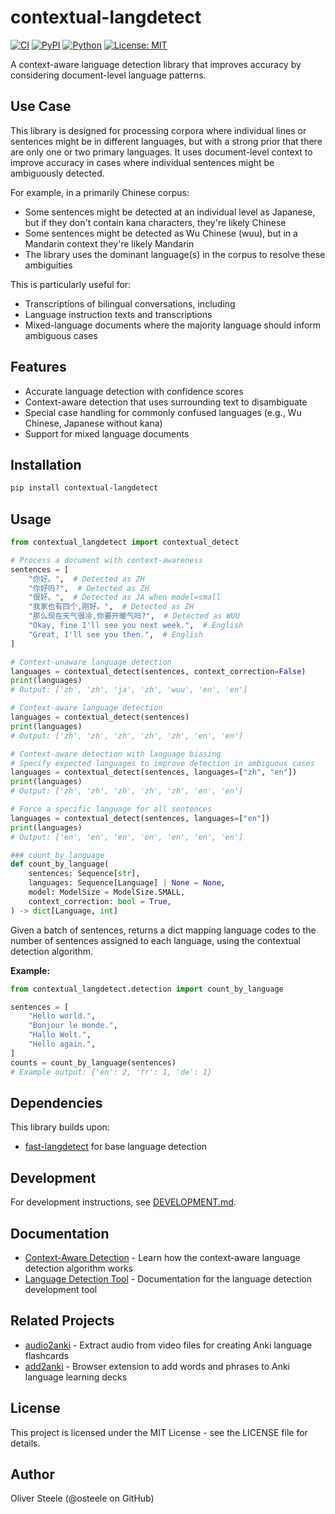 # contextual-langdetect

[![CI](https://github.com/osteele/contextual-langdetect/actions/workflows/ci.yml/badge.svg)](https://github.com/osteele/contextual-langdetect/actions/workflows/ci.yml)
[![PyPI](https://img.shields.io/pypi/v/contextual-langdetect.svg)](https://pypi.org/project/contextual-langdetect/)
[![Python](https://img.shields.io/pypi/pyversions/contextual-langdetect.svg)](https://pypi.org/project/contextual-langdetect/)
[![License: MIT](https://img.shields.io/badge/License-MIT-yellow.svg)](https://opensource.org/licenses/MIT)

A context-aware language detection library that improves accuracy by considering
document-level language patterns.

## Use Case

This library is designed for processing corpora where individual lines or
sentences might be in different languages, but with a strong prior that there
are only one or two primary languages. It uses document-level context to improve
accuracy in cases where individual sentences might be ambiguously detected.

For example, in a primarily Chinese corpus:

- Some sentences might be detected at an individual level as Japanese, but if
  they don't contain kana characters, they're likely Chinese
- Some sentences might be detected as Wu Chinese (wuu), but in a Mandarin
  context they're likely Mandarin
- The library uses the dominant language(s) in the corpus to resolve these
  ambiguities

This is particularly useful for:

- Transcriptions of bilingual conversations, including
- Language instruction texts and transcriptions
- Mixed-language documents where the majority language should inform ambiguous
  cases

## Features

- Accurate language detection with confidence scores
- Context-aware detection that uses surrounding text to disambiguate
- Special case handling for commonly confused languages (e.g., Wu Chinese,
  Japanese without kana)
- Support for mixed language documents

## Installation

```bash
pip install contextual-langdetect
```

## Usage

```python
from contextual_langdetect import contextual_detect

# Process a document with context-awareness
sentences = [
    "你好。",  # Detected as ZH
    "你好吗?",  # Detected as ZH
    "很好。",  # Detected as JA when model=small
    "我家也有四个,刚好。",  # Detected as ZH
    "那么现在天气很冷,你要开暖气吗?",  # Detected as WUU
    "Okay, fine I'll see you next week.",  # English
    "Great, I'll see you then.",  # English
]

# Context-unaware language detection
languages = contextual_detect(sentences, context_correction=False)
print(languages)
# Output: ['zh', 'zh', 'ja', 'zh', 'wuu', 'en', 'en']

# Context-aware language detection
languages = contextual_detect(sentences)
print(languages)
# Output: ['zh', 'zh', 'zh', 'zh', 'zh', 'en', 'en']

# Context-aware detection with language biasing
# Specify expected languages to improve detection in ambiguous cases
languages = contextual_detect(sentences, languages=["zh", "en"])
print(languages)
# Output: ['zh', 'zh', 'zh', 'zh', 'zh', 'en', 'en']

# Force a specific language for all sentences
languages = contextual_detect(sentences, languages=["en"])
print(languages)
# Output: ['en', 'en', 'en', 'en', 'en', 'en', 'en']

### count_by_language
def count_by_language(
    sentences: Sequence[str],
    languages: Sequence[Language] | None = None,
    model: ModelSize = ModelSize.SMALL,
    context_correction: bool = True,
) -> dict[Language, int]
```

Given a batch of sentences, returns a dict mapping language codes to the number of sentences assigned to each language, using the contextual detection algorithm.

**Example:**
```python
from contextual_langdetect.detection import count_by_language

sentences = [
    "Hello world.",
    "Bonjour le monde.",
    "Hallo Welt.",
    "Hello again.",
]
counts = count_by_language(sentences)
# Example output: {'en': 2, 'fr': 1, 'de': 1}
```

## Dependencies

This library builds upon:
- [fast-langdetect](https://github.com/findworks/fast-langdetect) for base
  language detection

## Development

For development instructions, see [DEVELOPMENT.md](DEVELOPMENT.md).

## Documentation

- [Context-Aware Detection](./docs/context_aware_detection.md) - Learn how the context-aware language detection algorithm works
- [Language Detection Tool](./docs/detect_languages_tool.md) - Documentation for the language detection development tool

## Related Projects

- [audio2anki](https://github.com/osteele/audio2anki) - Extract audio from video files for creating Anki language flashcards
- [add2anki](https://github.com/osteele/add2anki) - Browser extension to add words and phrases to Anki language learning decks

## License

This project is licensed under the MIT License - see the LICENSE file for details.

## Author

Oliver Steele (@osteele on GitHub)
